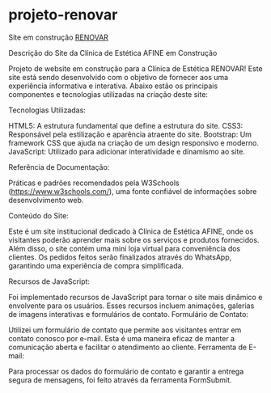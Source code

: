 # projeto-renovar
Site em construção
<a href="https://jaquelinerabelo.github.io/projeto-afine/">RENOVAR</a>


Descrição do Site da Clínica de Estética AFINE em Construção

Projeto de website em construção para a Clínica de Estética RENOVAR!  Este site está sendo desenvolvido com o objetivo de fornecer aos  uma experiência informativa e interativa. Abaixo estão os principais componentes e tecnologias utilizadas na criação deste site:

Tecnologias Utilizadas:

HTML5: A estrutura fundamental que define a estrutura do site.
CSS3: Responsável pela estilização e aparência atraente do site.
Bootstrap: Um framework CSS que ajuda na criação de um design responsivo e moderno.
JavaScript: Utilizado para adicionar interatividade e dinamismo ao site.

Referência de Documentação:

 Práticas e padrões recomendados pela W3Schools (https://www.w3schools.com/), uma fonte confiável de informações sobre desenvolvimento web.
 
Conteúdo do Site:

Este é um site institucional dedicado à Clínica de Estética AFINE, onde os visitantes poderão aprender mais sobre os serviços e produtos fornecidos.
Além disso, o site contém uma mini loja virtual para conveniência dos clientes. Os pedidos feitos serão finalizados através do WhatsApp, garantindo uma experiência de compra simplificada.

Recursos de JavaScript:

Foi implementado recursos de JavaScript para tornar o site mais dinâmico e envolvente para os usuários.
Esses recursos incluem animações, galerias de imagens interativas e formulários de contato.
Formulário de Contato:

Utilizei um formulário de contato que permite aos visitantes entrar em contato conosco por e-mail. Esta é uma maneira eficaz de manter a comunicação aberta e facilitar o atendimento ao cliente.
Ferramenta de E-mail:

Para processar os dados do formulário de contato e garantir a entrega segura de mensagens, foi feito através da ferramenta FormSubmit.



